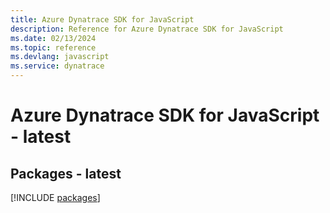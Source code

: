 ```yaml
---
title: Azure Dynatrace SDK for JavaScript
description: Reference for Azure Dynatrace SDK for JavaScript
ms.date: 02/13/2024
ms.topic: reference
ms.devlang: javascript
ms.service: dynatrace
---
```

# Azure Dynatrace SDK for JavaScript - latest
## Packages - latest
[!INCLUDE [packages](dynatrace-index.md)]